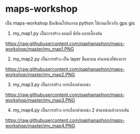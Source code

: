 # maps-workshop
เป็น maps-workshop ฝึกเขียนโปรแกรม python ใช้งานเกี่ยวกับ  gps  gis 

1. my_map1.py เป็นการสร้าง แผนที่ พิกัด แบบเบื้องต้น

https://raw.githubusercontent.com/paphanaphon/maps-workshop/master/my_map1.PNG

2. my_map2.py เป็นการสร้าง เป็น layer ขึ้นมาบน ตำแหน่งที่ต้องการ

https://raw.githubusercontent.com/paphanaphon/maps-workshop/master/my_map2.PNG

3. my_map3.py เป็นการสร้าง การเลือกตำแหน่ง

https://raw.githubusercontent.com/paphanaphon/maps-workshop/master/my_map3.PNG

4. my_map4.py เป็นการสร้าง การเลือกตำแหน่ง 2 ตำแหน่งแล้วลากเส้น

https://raw.githubusercontent.com/paphanaphon/maps-workshop/master/my_map4.PNG

